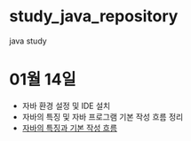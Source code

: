 # study_java_repository
java study


# 01월 14일
+  자바 환경 설정 및 IDE 설치
+  자바의 특징 및 자바 프로그램 기본 작성 흐름 정리
+  [자바의 특징과 기본 작성 흐름](https://unique-wandflower-4cc.notion.site/ch1-4a3c259209ff4c9dbbcca90d265df25a)